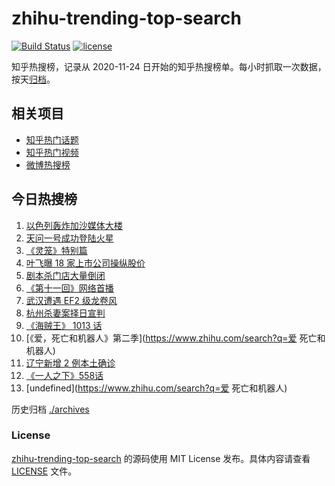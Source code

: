 # zhihu-trending-top-search

[![Build Status](https://github.com/justjavac/zhihu-trending-top-search/workflows/ci/badge.svg?branch=main)](https://github.com/justjavac/zhihu-trending-top-search/actions)
[![license](https://img.shields.io/github/license/justjavac/zhihu-trending-top-search)](https://github.com/justjavac/zhihu-trending-top-search/blob/main/LICENSE)

知乎热搜榜，记录从 2020-11-24 日开始的知乎热搜榜单。每小时抓取一次数据，按天[归档](./archives)。

## 相关项目

- [知乎热门话题](https://github.com/justjavac/zhihu-trending-hot-questions)
- [知乎热门视频](https://github.com/justjavac/zhihu-trending-hot-video)
- [微博热搜榜](https://github.com/justjavac/weibo-trending-hot-search)

## 今日热搜榜

<!-- BEGIN -->
<!-- 最后更新时间 Sun May 16 2021 12:18:09 GMT+0800 (China Standard Time) -->

1. [以色列轰炸加沙媒体大楼](https://www.zhihu.com/search?q=以色列)
2. [天问一号成功登陆火星](https://www.zhihu.com/search?q=天问一号)
3. [《灵笼》特别篇](https://www.zhihu.com/search?q=灵笼)
4. [叶飞曝 18 家上市公司操纵股价](https://www.zhihu.com/search?q=叶飞)
5. [剧本杀门店大量倒闭](https://www.zhihu.com/search?q=剧本杀)
6. [《第十一回》网络首播](https://www.zhihu.com/search?q=第十一回)
7. [武汉遭遇 EF2 级龙卷风](https://www.zhihu.com/search?q=武汉龙卷风)
8. [杭州杀妻案择日宣判](https://www.zhihu.com/search?q=杭州杀妻案)
9. [《海贼王》 1013 话](https://www.zhihu.com/search?q=海贼王)
10. [《爱，死亡和机器人》第二季](https://www.zhihu.com/search?q=爱 死亡和机器人)
11. [辽宁新增 2 例本土确诊](https://www.zhihu.com/search?q=辽宁新增)
12. [《一人之下》558话](https://www.zhihu.com/search?q=一人之下漫画)
13. [undefined](https://www.zhihu.com/search?q=爱 死亡和机器人)

<!-- END -->

历史归档 [./archives](./archives)

### License

[zhihu-trending-top-search](https://github.com/justjavac/zhihu-trending-top-search)
的源码使用 MIT License 发布。具体内容请查看 [LICENSE](./LICENSE) 文件。
